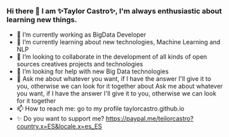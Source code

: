 ### Hi there 👋 I am ✨Taylor Castro✨, I'm always enthusiastic about learning new things.
- 🔭 I’m currently working as BigData Developer
- 🌱 I’m currently learning about new technologies, Machine Learning and NLP
- 👯 I’m looking to collaborate in the development of all kinds of open sources creatives projects and technologies
- 🤔 I’m looking for help with new Big Data technologies
- 💬 Ask me about whatever you want, if I have the answer I'll give it to you, otherwise we can look for it together about Ask me about whatever you want, if I have the       answer I'll give it to you, otherwise we can look for it together
- 📫 How to reach me: go to my profile taylorcastro.github.io 
- ✨ Do you want to support me? https://paypal.me/teilorcastro?country.x=ES&locale.x=es_ES
